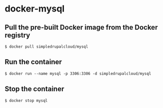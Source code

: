 docker-mysql
============

Pull the pre-built Docker image from the Docker registry
--------------------------------------------------------

    $ docker pull simpledrupalcloud/mysql

Run the container
-----------------

    $ docker run --name mysql -p 3306:3306 -d simpledrupalcloud/mysql

Stop the container
------------------

    $ docker stop mysql